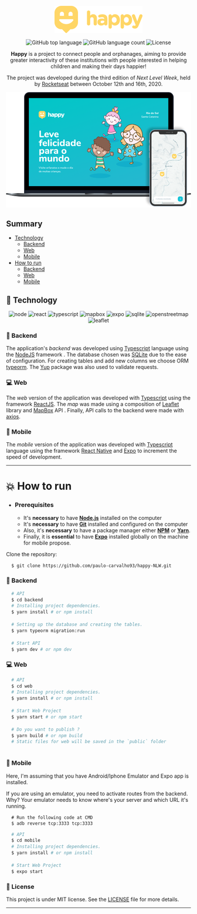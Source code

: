 <div align="center">

<p align="center">
  <img alt="screenshot" src="./.github/assets/logo.png" />
<p>

<p align="center">	
  <img alt="GitHub top language" src="https://img.shields.io/github/languages/top/paulo-carvalho93/happy-NLW">
  <img alt="GitHub language count" src="https://img.shields.io/github/languages/count/paulo-carvalho93/happy-NLW">
  <img alt="License" src="https://img.shields.io/badge/license-MIT-blue">
  
</p>

**Happy** is a project to connect people and orphanages, aiming to provide greater interactivity of these institutions with people interested in helping children and making their days happier!

The project was developed during the third edition of _Next Level Week_, held by [Rocketseat](https://github.com/Rocketseat) between October 12th and 16th, 2020.

<p align="center">
  <img alt="screenshot" width="650px" src="./.github/assets/happy.png" />
<p>

</div>

## Summary

- [Technology](#rocket-technology)
  - [Backend](#hammer-backend)
  - [Web](#computer-web)
  - [Mobile](#iphone-mobile)
- [How to run](#boom-how-to-run)
  - [Backend](#hammer-backend-1)
  - [Web](#computer-web-1)
  - [Mobile](#iphone-mobile-1)


## :rocket: Technology

<div align="center">

![node](https://img.shields.io/badge/node.js-33933?&logoColor=FFF&style=for-the-badge&logo=node.js)
![react](https://img.shields.io/badge/react-61dafb?&logoColor=000&style=for-the-badge&logo=react)
![typescript](https://img.shields.io/badge/typescript-007acc?&logoColor=FFF&style=for-the-badge&logo=typescript)
![mapbox](https://img.shields.io/badge/mapbox-000?&logoColor=FFF&style=for-the-badge&logo=mapbox)
![expo](https://img.shields.io/badge/expo-000020?&logoColor=FFF&style=for-the-badge&logo=expo)
![sqlite](https://img.shields.io/badge/sqlite-003b57?&logoColor=FFF&style=for-the-badge&logo=sqlite)
![openstreetmap](https://img.shields.io/badge/openstreetmap-7ebc6f?&logoColor=FFF&style=for-the-badge&logo=openstreetmap)
![leaflet](https://img.shields.io/badge/leaflet-199900?&logoColor=FFF&style=for-the-badge&logo=leaflet)

</div>

### :hammer: Backend

The application's _backend_ was developed using [Typescript](https://www.typescriptlang.org/) language using the [NodeJS](https://nodejs.org/en/) framework . The database chosen was [SQLite](https://sqlite.org/index.html) due to the ease of configuration. For creating tables and add new columns we choose ORM [typeorm](https://typeorm.io/#/). The [Yup](https://yarnpkg.com/package/yup) package was also used to validate requests.

### :computer: Web

The _web_ version of the application was developed with [Typescript](https://www.typescriptlang.org/) using the framework [ReactJS](https://reactjs.org/). The _map_ was made using a composition of [Leaflet](https://leafletjs.com/) library and [MapBox](https://www.mapbox.com/) API . Finally, API calls to the backend were made with [axios](https://www.npmjs.com/package/axios).

### :iphone: Mobile

The _mobile_ version of the application was developed with [Typescript](https://www.typescriptlang.org/) language using the framework [React Native](https://reactnative.dev/) and [Expo](https://expo.io/) to increment the speed of development.

---

# :boom: How to run

- ### **Prerequisites**

  - It's **necessary** to have **[Node.js](https://nodejs.org/en/)** installed on the computer
  - It's **necessary** to have **[Git](https://git-scm.com/)** installed and configured on the computer
  - Also, it's **necessary** to have a package manager either **[NPM](https://www.npmjs.com/)** or **[Yarn](https://yarnpkg.com/)**.
  - Finally, it is **essential** to have **[Expo](https://expo.io/)** installed globally on the machine for mobile propose.
  
Clone the repository:

```sh
  $ git clone https://github.com/paulo-carvalho93/happy-NLW.git
```

### :hammer: Backend

```sh
  # API
  $ cd backend
  # Installing project dependencies.
  $ yarn install # or npm install
  
  # Setting up the database and creating the tables.
  $ yarn typeorm migration:run

  # Start API
  $ yarn dev # or npm dev

```


### :computer: Web

```sh
  # API
  $ cd web
  # Installing project dependencies.
  $ yarn install # or npm install
  
  # Start Web Project
  $ yarn start # or npm start
  
  # Do you want to publish ?
  $ yarn build # or npm build
  # Static files for web will be saved in the `public` folder
  
```

### :iphone: Mobile


Here, I'm assuming that you have Android/Iphone Emulator and Expo app is installed.

If you are using an emulator, you need to activate routes from the backend. Why?
Your emulator needs to know where's your server and which URL it's running.

```
  # Run the following code at CMD
  $ adb reverse tcp:3333 tcp:3333
```


```sh
  # API
  $ cd mobile
  # Installing project dependencies.
  $ yarn install # or npm install
  
  # Start Web Project
  $ expo start
```


### :memo: License

This project is under MIT license. See the [LICENSE](LICENSE.md) file for more details.

---
